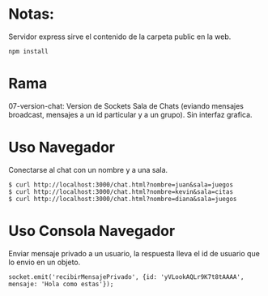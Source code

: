 # Notas:

Servidor express sirve el contenido de la carpeta public en la web.

```
npm install
```

# Rama

07-version-chat: Version de Sockets Sala de Chats (eviando mensajes broadcast, mensajes a un id particular y a un grupo). Sin interfaz grafica.

# Uso Navegador

Conectarse al chat con un nombre y a una sala.

```
$ curl http://localhost:3000/chat.html?nombre=juan&sala=juegos
$ curl http://localhost:3000/chat.html?nombre=kevin&sala=citas
$ curl http://localhost:3000/chat.html?nombre=diana&sala=juegos

```

# Uso Consola Navegador

Enviar mensaje privado a un usuario, la respuesta lleva el id de usuario que lo envio en un objeto.

```
socket.emit('recibirMensajePrivado', {id: 'yVLookAQLr9K7t8tAAAA', mensaje: 'Hola como estas'});
```
